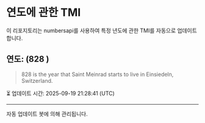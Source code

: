 
# 연도에 관한 TMI

이 리포지토리는 numbersapi를 사용하여 특정 년도에 관한 TMI를 자동으로 업데이트합니다.

## 연도: (828 )
> 828 is the year that Saint Meinrad starts to live in Einsiedeln, Switzerland.

⏳ 업데이트 시간: 2025-09-19 21:28:41 (UTC)

---
자동 업데이트 봇에 의해 관리됩니다.

